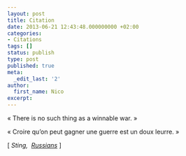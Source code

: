 ```yaml
---
layout: post
title: Citation
date: 2013-06-21 12:43:48.000000000 +02:00
categories:
- Citations
tags: []
status: publish
type: post
published: true
meta:
  _edit_last: '2'
author:
  first_name: Nico
excerpt:
---
```

<p>« There is no such thing as a winnable war. »</p>
<p>« Croire qu’on peut gagner une guerre est un doux leurre. »</p>
<p>[ <em>Sting,  <a href="https://www.youtube.com/watch?v=wHylQRVN2Qs" target="_blank" rel="nofollow">Russians</a></em> ]</p>
